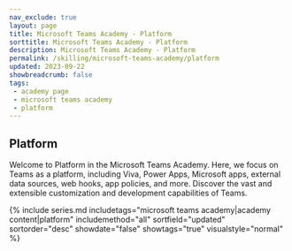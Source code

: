 ```yaml
---
nav_exclude: true
layout: page
title: Microsoft Teams Academy - Platform
sorttitle: Microsoft Teams Academy - Platform
description: Microsoft Teams Academy - Platform
permalink: /skilling/microsoft-teams-academy/platform
updated: 2023-09-22
showbreadcrumb: false
tags: 
 - academy page
 - microsoft teams academy
 - platform
---
```


## Platform

Welcome to Platform in the Microsoft Teams Academy. Here, we focus on Teams as a platform, including Viva, Power Apps, Microsoft apps, external data sources, web hooks, app policies, and more. Discover the vast and extensible customization and development capabilities of Teams.

{% include series.md 
    includetags="microsoft teams academy|academy content|platform" 
    includemethod="all" 
    sortfield="updated" sortorder="desc" showdate="false" showtags="true"
    visualstyle="normal"
%}